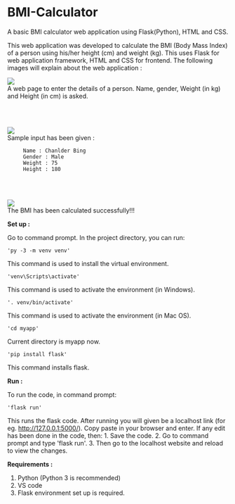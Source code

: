 # BMI-Calculator

A basic BMI calculator web application using Flask(Python), HTML and CSS.

This web application was developed to calculate the BMI (Body Mass Index) of a person using his/her height (cm) and weight (kg). This uses Flask for web application framework, HTML and CSS for frontend. The following images will explain about the web application :

![](sample_screenshots/0.1.png)
<br>
A web page to enter the details of a person. Name, gender, Weight (in kg) and Height (in cm) is asked.

<br>
<br>

![](sample_screenshots/0.2.png)
<br>
Sample input has been given :
    
         Name : Chanlder Bing
         Gender : Male
         Weight : 75
         Height : 180

<br>
<br>

![](sample_screenshots/0.3.png)
<br>
The BMI has been calculated successfully!!!

**Set up :**

Go to command prompt.
In the project directory, you can run:

`'py -3 -m venv venv'`

This command is used to install the virtual environment.

`'venv\Scripts\activate'`

This command is used to activate the environment (in Windows).

`'. venv/bin/activate'`

This command is used to activate the environment (in Mac OS).

`'cd myapp'`

Current directory is myapp now.

`'pip install flask'`

This command installs flask.

**Run :**

To run the code, in command prompt:

`'flask run'`

This runs the flask code. After running you will given be a localhost link (for eg. http://127.0.0.1:5000/). Copy paste in your browser and enter.
If any edit has been done in the code, then:
           1. Save the code.
           2. Go to command prompt and type 'flask run'.
           3. Then go to the localhost website and reload to view the changes.

**Requirements :**

1. Python (Python 3 is recommended)
2. VS code
3. Flask environment set up is required.
